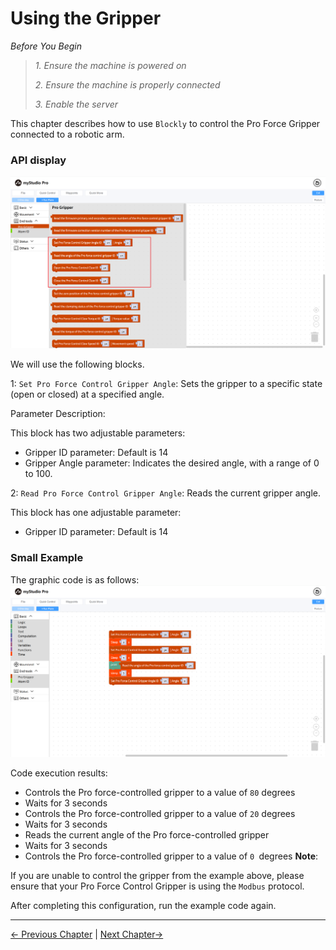 # Using the Gripper

*Before You Begin*

> *1. Ensure the machine is powered on*
>
> *2. Ensure the machine is properly connected*
>
> *3. Enable the server*

This chapter describes how to use `Blockly` to control the Pro Force Gripper connected to a robotic arm.

### API display

<img src="../../../resources/3-FunctionsAndApplications/5.myBlockly/blockly/gripper-1.png" />

We will use the following blocks.

1: `Set Pro Force Control Gripper Angle`: Sets the gripper to a specific state (open or closed) at a specified angle.

Parameter Description:

This block has two adjustable parameters:

- Gripper ID parameter: Default is 14
- Gripper Angle parameter: Indicates the desired angle, with a range of 0 to 100.

2: `Read Pro Force Control Gripper Angle`: Reads the current gripper angle.

This block has one adjustable parameter:

- Gripper ID parameter: Default is 14

### Small Example

The graphic code is as follows:
<img src="../../../resources/3-FunctionsAndApplications/5.myBlockly/blockly/gripper-2.png" />

Code execution results:
- Controls the Pro force-controlled gripper to a value of `80` degrees
- Waits for 3 seconds
- Controls the Pro force-controlled gripper to a value of `20` degrees
- Waits for 3 seconds
- Reads the current angle of the Pro force-controlled gripper
- Waits for 3 seconds
- Controls the Pro force-controlled gripper to a value of `0 `degrees
**Note**:

If you are unable to control the gripper from the example above, please ensure that your Pro Force Control Gripper is using the `Modbus` protocol.

After completing this configuration, run the example code again.

---

[← Previous Chapter](./5.5.9-waypoint.md) | [Next Chapter→](./5.5.11-dragTeach.md)